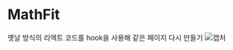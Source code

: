 # MathFit
옛날 방식의 리엑트 코드를 hook을 사용해 같은 페이지 다시 만들기
![캡처](https://user-images.githubusercontent.com/87961179/136478635-dc2598a3-b137-43d8-a76c-3282509c18c8.PNG)
